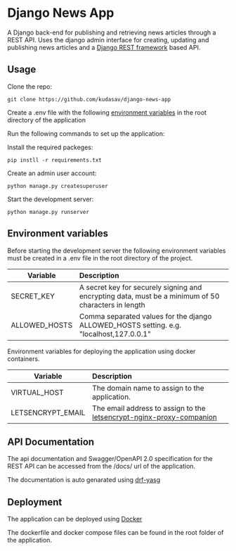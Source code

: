 # Django News App

A Django back-end for publishing and retrieving news articles through a REST API. Uses the django admin
interface for creating, updating and publishing news articles and a [Django REST framework](https://www.django-rest-framework.org) based API.


## Usage

Clone the repo:

`
    git clone https://github.com/kudasav/django-news-app
`

Create a .env file with the following [environment variables](#environment-variables) in the root directory of the application

Run the following commands to set up the application:

Install the required packeges:

`
    pip instll -r requirements.txt
`

Create an admin user account:

`
    python manage.py createsuperuser
`

Start the development server:

`
    python manage.py runserver
`


## Environment variables

Before starting the development server the following environment variables must be created in a .env
file in the root directory of the project.

| Variable      | Description    |
| ------------- |:-------------- |
SECRET_KEY      | A secret key for securely signing and encrypting data, must be a minimum of 50 characters in length |
ALLOWED_HOSTS   | Comma separated values for the django ALLOWED_HOSTS setting. e.g. "localhost,127.0.0.1" |

Environment variables for deploying the application using docker containers.

| Variable        | Description    |
| -------------   |:-------------- |
VIRTUAL_HOST      | The domain name to assign to the application.|
LETSENCRYPT_EMAIL | The email address to assign to the [letsencrypt-nginx-proxy-companion](https://hub.docker.com/r/jrcs/letsencrypt-nginx-proxy-companion)               |

## API Documentation

The api documentation and Swagger/OpenAPI 2.0 specification for the REST API can be accessed from the /docs/ url of the application. 

The documentation is auto genarated using [drf-yasg](https://drf-yasg.readthedocs.io/en/stable/readme.html#installation)

## Deployment

The application can be deployed using [Docker](https://www.docker.com)

The dockerfile and docker compose files can be found in the root folder of the application.